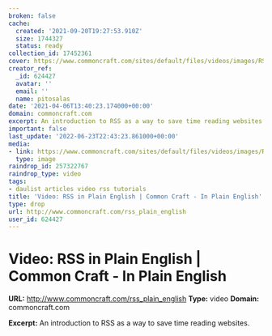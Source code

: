 ```yaml
---
broken: false
cache:
  created: '2021-09-20T19:27:53.910Z'
  size: 1744327
  status: ready
collection_id: 17452361
cover: https://www.commoncraft.com/sites/default/files/videos/images/RSS.jpg
creator_ref:
  _id: 624427
  avatar: ''
  email: ''
  name: pitosalas
date: '2021-04-06T13:40:23.174000+00:00'
domain: commoncraft.com
excerpt: An introduction to RSS as a way to save time reading websites.
important: false
last_update: '2022-06-23T22:43:23.861000+00:00'
media:
- link: https://www.commoncraft.com/sites/default/files/videos/images/RSS.jpg
  type: image
raindrop_id: 257322767
raindrop_type: video
tags:
- daulist articles video rss tutorials
title: 'Video: RSS in Plain English | Common Craft - In Plain English'
type: drop
url: http://www.commoncraft.com/rss_plain_english
user_id: 624427
---
```


# Video: RSS in Plain English | Common Craft - In Plain English

**URL:** http://www.commoncraft.com/rss_plain_english
**Type:** video
**Domain:** commoncraft.com

**Excerpt:** An introduction to RSS as a way to save time reading websites.
